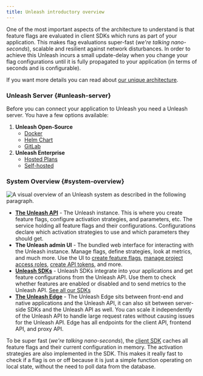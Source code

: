```yaml
---
title: Unleash introductory overview
---
```


One of the most important aspects of the architecture to understand is that feature flags are evaluated in client SDKs which runs as part of your application. This makes flag evaluations super-fast (_we're talking nano-seconds_), scalable and resilient against network disturbances. In order to achieve this Unleash incurs a small update-delay when you change your flag configurations until it is fully propagated to your application (in terms of seconds and is configurable).

If you want more details you can read about [our unique architecture](https://www.getunleash.io/blog/our-unique-architecture).

### Unleash Server {#unleash-server}

Before you can connect your application to Unleash you need a Unleash server. You have a few options available:

1. **Unleash Open-Source**
   - [Docker](../using-unleash/deploy/getting-started.md)
   - [Helm Chart](https://github.com/unleash/helm-charts/)
   - [GitLab](https://docs.gitlab.com/ee/operations/feature_flags.html#choose-a-client-library)
2. **Unleash Enterprise**
   - [Hosted Plans](https://www.getunleash.io/plans)
   - [Self-hosted](https://www.getunleash.io/blog/self-host-your-feature-toggle-system)

### System Overview {#system-overview}

![A visual overview of an Unleash system as described in the following paragraph.](/img/unleash-architecture-edge.png 'System Overview')

- [**The Unleash API**](/reference/api/unleash) - The Unleash instance. This is where you create feature flags, configure activation strategies, and parameters, etc. The service holding all feature flags and their configurations. Configurations declare which activation strategies to use and which parameters they should get.
- **The Unleash admin UI** - The bundled web interface for interacting with the Unleash instance. Manage flags, define strategies, look at metrics, and much more. Use the UI to [create feature flags](how-to/how-to-create-feature-toggles.md), [manage project access roles](../how-to/how-to-create-and-assign-custom-project-roles.md), [create API tokens](how-to/how-to-create-api-tokens.mdx), and more.
- [**Unleash SDKs**](../reference/sdks/index.md) - Unleash SDKs integrate into your applications and get feature configurations from the Unleash API. Use them to check whether features are enabled or disabled and to send metrics to the Unleash API. [See all our SDKs](../reference/sdks/index.md)
- [**The Unleash Edge**](../generated/unleash-edge.md) - The Unleash Edge sits between front-end and native applications and the Unleash API, it can also sit between server-side SDKs and the Unleash API as well. You can scale it independently of the Unleash API to handle large request rates without causing issues for the Unleash API. Edge has all endpoints for the client API, frontend API, and proxy API. 

To be super fast (_we're talking nano-seconds_), the [client SDK](../reference/sdks/index.md) caches all feature flags and their current configuration in memory. The activation strategies are also implemented in the SDK. This makes it really fast to check if a flag is on or off because it is just a simple function operating on local state, without the need to poll data from the database.
